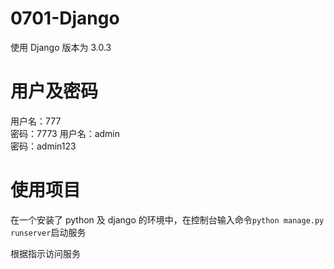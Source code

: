 <!-- readme.md -->
<!-- author: fudamai -->

# 0701-Django

使用 Django 版本为 3.0.3

# 用户及密码

用户名：777  
密码：7773
用户名：admin  
密码：admin123

# 使用项目

在一个安装了 python 及 django 的环境中，在控制台输入命令```python manage.py runserver```启动服务

根据指示访问服务
